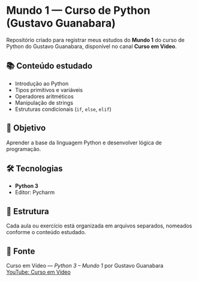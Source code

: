 # Mundo 1 — Curso de Python (Gustavo Guanabara)

Repositório criado para registrar meus estudos do **Mundo 1** do curso de Python do Gustavo Guanabara, disponível no canal **Curso em Vídeo**.

## 📚 Conteúdo estudado
- Introdução ao Python  
- Tipos primitivos e variáveis  
- Operadores aritméticos  
- Manipulação de strings  
- Estruturas condicionais (`if`, `else`, `elif`)

## 🧠 Objetivo
Aprender a base da linguagem Python e desenvolver lógica de programação.

## 🛠️ Tecnologias
- **Python 3**
- Editor: Pycharm

## 📂 Estrutura
Cada aula ou exercício está organizada em arquivos separados, nomeados conforme o conteúdo estudado.

## 📸 Fonte
Curso em Vídeo — *Python 3 – Mundo 1* por Gustavo Guanabara  
[YouTube: Curso em Vídeo](https://www.youtube.com/c/CursoemVídeo)
